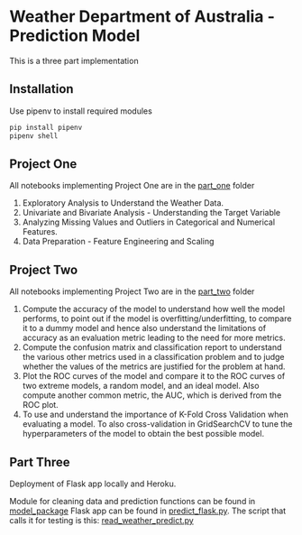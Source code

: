 # Weather Department of Australia - Prediction Model

This is a three part implementation

## Installation

Use pipenv to install required modules

```bash
pip install pipenv
pipenv shell
```

## Project One
All notebooks implementing Project One are in the [part_one](part_one) folder

1. Exploratory Analysis to Understand the Weather Data.
2. Univariate and Bivariate Analysis - Understanding the Target Variable
3. Analyzing Missing Values and Outliers in Categorical and Numerical Features.
4. Data Preparation - Feature Engineering and Scaling

## Project Two
All notebooks implementing Project Two are in the [part_two](part_two) folder

1. Compute the accuracy of the model to understand how well the model
performs, to point out if the model is overfitting/underfitting, to compare it
to a dummy model and hence also understand the limitations of accuracy
as an evaluation metric leading to the need for more metrics.
2.  Compute the confusion matrix and classification report to understand the
various other metrics used in a classification problem and to judge
whether the values of the metrics are justified for the problem at hand.
3. Plot the ROC curves of the model and compare it to the ROC curves of
two extreme models, a random model, and an ideal model. Also compute
another common metric, the AUC, which is derived from the ROC plot.
4. To use and understand the importance of K-Fold Cross Validation when
evaluating a model. To also cross-validation in GridSearchCV to tune the
hyperparameters of the model to obtain the best possible model.


## Part Three
Deployment of Flask app locally and Heroku.

Module for cleaning data and prediction functions can be found in [model_package](model_package)
Flask app can be found in [predict_flask.py](predict_flask.py). 
The script that calls it for testing is this: [read_weather_predict.py](read_weather_predict.py)